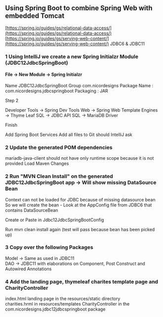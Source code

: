 ## Using Spring Boot to combine Spring Web with embedded Tomcat

[https://spring.io/guides/gs/relational-data-access/](https://spring.io/guides/gs/relational-data-access/)
[https://spring.io/guides/gs/serving-web-content/](https://spring.io/guides/gs/serving-web-content/)
JDBC6 & JDBC11

### 1 Using IntelliJ we create a new Spring Initialzr Module (JDBC12JdbcSpringBoot)

#### File -> New Module -> Spring Initialzr

Name JDBC12JdbcSpringBoot Group com.nicordesigns Package Name : com.nicordesigns.jdbcspringboot Packaging : JAR

Step 2

Developer Tools -> Spring Dev Tools Web -> Spring Web Template Engines -> Thyme Leaf SQL -> JDBC API SQL -> MariaDB
Driver

Finish

Add Spring Boot Services Add all files to Git should IntelliJ ask

### 2 Update the generated POM dependencies

mariadb-java-client should not have only runtime scope because it is not provided Load Maven Changes

### 2 Run "MVN Clean Install" on the generated JDBC12JdbcSpringBoot app -> Will show missing DataSource Bean

Context can not be loaded for JDBC because of missing datasource bean So we will create the bean - Look at the AppConfig
file from JDBC6 that contains DataSourceBean

Create or Paste in Jdbc12JdbcSpringBootConfig

Run mvn clean install again (test will pass because bean has been picked up)

### 3 Copy over the following Packages

Model -> Same as used in JDBC11   
DAO -> JDBC11 with elaborations on Component, Post Construct and Autowired Annotations

### 4 Add the landing page, thymeleaf charites template page and CharityController

index.html landing page in the resources/static directory  
charities.hrml in resources/templates CharityController in the com.nicordesigns.jdbc12jdbcspringboot package

  
